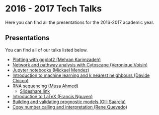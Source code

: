 ---
---
# 2016 - 2017 Tech Talks

Here you can find all the presentations for the 2016-2017 academic year.

## Presentations

You can find all of our talks listed below.

* [Plotting with ggplot2 (Mehran Karimzadeh)](https://docs.google.com/presentation/d/e/2PACX-1vTvcG4QneCQB8bpCzM0_FFbJaYnhQyDPTEOnD3ps1-K6yicR5KZ0K3g1apU-7PQTBsVC22HmYeKoyo1/pub)
* [Network and pathway analysis with Cytoscape (Veronique Voisin)](https://docs.google.com/presentation/d/e/2PACX-1vSrp7tgQLqgNhlwHJzNbfkdApyhaQv77SOP3Nq_nVnJK_z9XChpwyYp0H3uItNWrnDlPliCQzAf85yw/pub)
* [Jupyter notebooks (Mickael Mendez)](https://github.com/MBP-Tech-Talks/2017-01-20_mbp)
* [Introduction to machine learning and k nearest neighbours (Davide Chicco)](./intro-to-ml-knn_davide-chicco.pdf)
* [RNA sequencing (Musa Ahmed)](./rna-seq_musa-ahmed.pdf)
  * [Slideshare link](https://www.slideshare.net/secret/FZT5Oel4KfA42H)
* [Introduction to LaTeX (Francis Nguyen)](./intro-latex_francis-nguyen.pdf)
* [Building and validating prognostic models (Olli Saarela)](./prognostic-modeling_olli-saarela.pdf)
* [Copy number calling and interpretation (Rene Quevedo)](https://docs.google.com/presentation/d/e/2PACX-1vTYvvBY7yFHJ4HrxN2sJH9Fy2yflgZb0shPR5WdlPDgX284Bm35Tokdf-mtz8F_hOxhXccOBMXvFyYb/pub)
